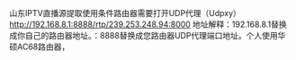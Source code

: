 山东IPTV直播源提取使用条件路由器需要打开UDP代理（Udpxy） http://192.168.8.1:8888/rtp/239.253.248.94:8000 地址解释：192.168.8.1替换成你自己的路由器地址。：8888替换成您路由器UDP代理端口地址。个人使用华硕AC68路由器，
